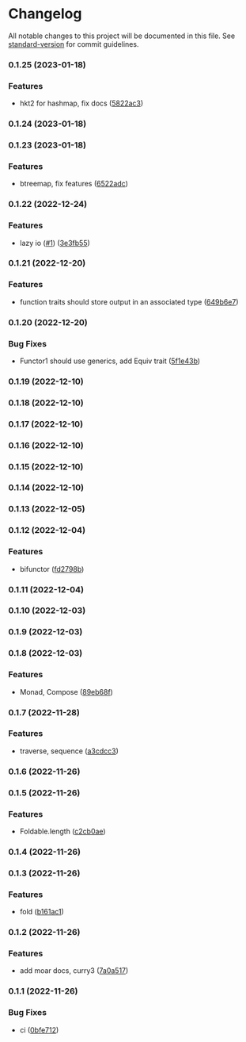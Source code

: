 # Changelog

All notable changes to this project will be documented in this file. See [standard-version](https://github.com/conventional-changelog/standard-version) for commit guidelines.

### 0.1.25 (2023-01-18)


### Features

* hkt2 for hashmap, fix docs ([5822ac3](https://github.com/cakekindel/naan/commit/5822ac3337204eb8d5b4422426622b0d65a7e004))

### 0.1.24 (2023-01-18)

### 0.1.23 (2023-01-18)


### Features

* btreemap, fix features ([6522adc](https://github.com/cakekindel/naan/commit/6522adcb31c810af35761e0aec65612e91a41bca))

### 0.1.22 (2022-12-24)


### Features

* lazy io ([#1](https://github.com/cakekindel/naan/issues/1)) ([3e3fb55](https://github.com/cakekindel/naan/commit/3e3fb5518fc9f6f8b73a93c2636227f6605e449c))

### 0.1.21 (2022-12-20)


### Features

* function traits should store output in an associated type ([649b6e7](https://github.com/cakekindel/naan/commit/649b6e725b1502443f73eee73f505768b7c9c3e4))

### 0.1.20 (2022-12-20)


### Bug Fixes

* Functor1 should use generics, add Equiv trait ([5f1e43b](https://github.com/cakekindel/naan/commit/5f1e43bbab32c9c410cc787cb199090277bb4552))

### 0.1.19 (2022-12-10)

### 0.1.18 (2022-12-10)

### 0.1.17 (2022-12-10)

### 0.1.16 (2022-12-10)

### 0.1.15 (2022-12-10)

### 0.1.14 (2022-12-10)

### 0.1.13 (2022-12-05)

### 0.1.12 (2022-12-04)


### Features

* bifunctor ([fd2798b](https://github.com/cakekindel/naan/commit/fd2798b59fa4f15ce9fd0da49e02dec52a323466))

### 0.1.11 (2022-12-04)

### 0.1.10 (2022-12-03)

### 0.1.9 (2022-12-03)

### 0.1.8 (2022-12-03)


### Features

* Monad, Compose ([89eb68f](https://github.com/cakekindel/naan/commit/89eb68fad4f254ebcbd737164579fddbcc78e2f5))

### 0.1.7 (2022-11-28)


### Features

* traverse, sequence ([a3cdcc3](https://github.com/cakekindel/naan/commit/a3cdcc38f074c712cb1319f738b6a7235361c03b))

### 0.1.6 (2022-11-26)

### 0.1.5 (2022-11-26)


### Features

* Foldable.length ([c2cb0ae](https://github.com/cakekindel/naan/commit/c2cb0ae3ed575b554513b3b962edb0302e96fc4d))

### 0.1.4 (2022-11-26)

### 0.1.3 (2022-11-26)


### Features

* fold ([b161ac1](https://github.com/cakekindel/naan/commit/b161ac1cd807c5433f349d749422268a67054147))

### 0.1.2 (2022-11-26)


### Features

* add moar docs, curry3 ([7a0a517](https://github.com/cakekindel/naan/commit/7a0a5177937b92bb3e6bf611da80ee585361dfc8))

### 0.1.1 (2022-11-26)


### Bug Fixes

* ci ([0bfe712](https://github.com/cakekindel/naan/commit/0bfe712be9f303996e214c44e0b1bbc5190951d3))
